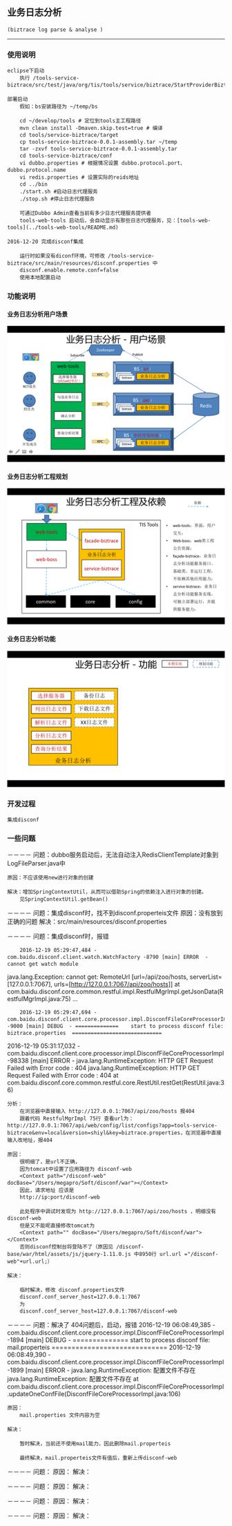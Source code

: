 ## 业务日志分析
	(biztrace log parse & analyse )
	
---
### 使用说明
	
	eclipse下启动
		执行 /tools-service-biztrace/src/test/java/org/tis/tools/service/biztrace/StartProviderBiztrace.java
	
	部署启动
		假如：bs安装路径为 ~/temp/bs
		
		cd ~/develop/tools # 定位到tools主工程路径
		mvn clean install -Dmaven.skip.test=true # 编译
		cd tools/service-biztrace/target
		cp tools-service-biztrace-0.0.1-assembly.tar ~/temp
		tar -zxvf tools-service-biztrace-0.0.1-assembly.tar 
		cd tools-service-biztrace/conf
		vi dubbo.properties # 根据情况设置 dubbo.protocol.port、dubbo.protocol.name
		vi redis.properties # 设置实际的reids地址
		cd ../bin
		./start.sh #启动日志代理服务
		./stop.sh #停止日志代理服务
		
		可通过Dubbo Admin查看当前有多少日志代理服务提供者
		tools-web-tools 启动后，会自动显示有那些日志代理服务，见：[tools-web-tools](../tools-web-tools/README.md)
	
	2016-12-20 完成disconf集成
	
		运行时如果没有diconf环境，可修改 /tools-service-biztrace/src/main/resources/disconf.properties 中
		disconf.enable.remote.conf=false
		使用本地配置启动
	
	
	
### 功能说明

#### 业务日志分析用户场景
![业务日志分析用户场景](readme/业务日志分析-用户场景.png)

#### 业务日志分析工程规划
![业务日志分析工程规划](readme/业务日志分析工程规划.png)

#### 业务日志分析功能
![业务日志分析功能](readme/业务日志分析功能.png)

### 开发过程

	集成disconf

### 一些问题

－－－－
	问题：dubbo服务启动后，无法自动注入RedisClientTemplate对象到LogFileParser.java中
	
	原因：不应该使用new进行对象的创建
	
	解决：增加SpringContextUtil，从而可以借助Spring的依赖注入进行对象的创建。
		见SpringContextUtil.getBean()

－－－－
	问题：集成disconf时，找不到disconf.properteis文件
	原因：没有放到正确的问题
	解决：src/main/resources/disconf.properties
	
－－－－
	问题：集成disconf时，报错
		
		2016-12-19 05:29:47,484 - com.baidu.disconf.client.watch.WatchFactory -8790 [main] ERROR  - cannot get watch module
java.lang.Exception: cannot get: RemoteUrl [url=/api/zoo/hosts, serverList=[127.0.0.1:7067], urls=[http://127.0.0.1:7067/api/zoo/hosts]]
	at com.baidu.disconf.core.common.restful.impl.RestfulMgrImpl.getJsonData(RestfulMgrImpl.java:75)
		...
		
		2016-12-19 05:29:47,694 - com.baidu.disconf.client.core.processor.impl.DisconfFileCoreProcessorImpl -9000 [main] DEBUG  - ==============	start to process disconf file: biztrace.properties	=============================
2016-12-19 05:31:17,032 - com.baidu.disconf.client.core.processor.impl.DisconfFileCoreProcessorImpl -98338 [main] ERROR  - java.lang.RuntimeException: HTTP GET Request Failed with Error code : 404
java.lang.RuntimeException: HTTP GET Request Failed with Error code : 404
	at com.baidu.disconf.core.common.restful.core.RestUtil.restGet(RestUtil.java:36)
	
	分析：
		在浏览器中直接输入 http://127.0.0.1:7067/api/zoo/hosts 报404
		跟着代码 RestfulMgrImpl 75行 查看url为： http://127.0.0.1:7067/api/web/config/list/configs?app=tools-service-biztrace&env=local&version=shiyl&key=biztrace.properties，在浏览器中直接输入改地址，报404
		
	原因：
		很明细了，是url不正确，
		因为tomcat中设置了应用路径为 disconf-web
		<Context path="/disconf-web" docBase="/Users/megapro/Soft/disconf/war"></Context>
		因此，请求地址 应该是 
		http://ip:port/disconf-web
		
		此处程序中调试时发现为 http://127.0.0.1:7067/api/zoo/hosts ，明细没有 disconf-web 
		但是又不能呢直接修改tomcat为
		<Context path="" docBase="/Users/megapro/Soft/disconf/war"></Context>
		否则disconf控制台将登陆不了（原因见 /disconf-base/war/html/assets/js/jquery-1.11.0.js 中8950行 url.url ="/disconf-web"+url.url;）
		
	解决：
		
		临时解决，修改 disconf.properties文件 
		disconf.conf_server_host=127.0.0.1:7067 
		为
		disconf.conf_server_host=127.0.0.1:7067/disconf-web
		
－－－－
	问题：解决了 404问题后，启动，报错
	2016-12-19 06:08:49,385 - com.baidu.disconf.client.core.processor.impl.DisconfFileCoreProcessorImpl -1894 [main] DEBUG  - ==============	start to process disconf file: mail.properteis	=============================
2016-12-19 06:08:49,390 - com.baidu.disconf.client.core.processor.impl.DisconfFileCoreProcessorImpl -1899 [main] ERROR  - java.lang.RuntimeException: 配置文件不存在
java.lang.RuntimeException: 配置文件不存在
	at com.baidu.disconf.client.core.processor.impl.DisconfFileCoreProcessorImpl.updateOneConfFile(DisconfFileCoreProcessorImpl.java:106)
	
	
	原因：
		mail.properties 文件内容为空
		
	解决：
		
		暂时解决，当前还不使用mail能力，因此删除mail.properteis
		
		最终解决，mail.properteis文件有值后，重新上传disconf-web
		
－－－－
	问题：
	原因：
	解决：
		
－－－－
	问题：
	原因：
	解决：
	
－－－－
	问题：
	原因：
	解决：

		
－－－－
	问题：
	原因：
	解决：